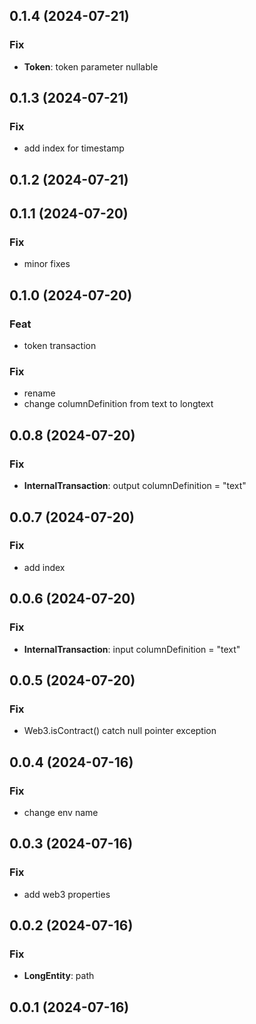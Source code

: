 ## 0.1.4 (2024-07-21)

### Fix

- **Token**: token parameter nullable

## 0.1.3 (2024-07-21)

### Fix

- add index for timestamp

## 0.1.2 (2024-07-21)

## 0.1.1 (2024-07-20)

### Fix

- minor fixes

## 0.1.0 (2024-07-20)

### Feat

- token transaction

### Fix

- rename
- change columnDefinition from text to longtext

## 0.0.8 (2024-07-20)

### Fix

- **InternalTransaction**: output columnDefinition = "text"

## 0.0.7 (2024-07-20)

### Fix

- add index

## 0.0.6 (2024-07-20)

### Fix

- **InternalTransaction**: input columnDefinition = "text"

## 0.0.5 (2024-07-20)

### Fix

- Web3.isContract() catch null pointer exception

## 0.0.4 (2024-07-16)

### Fix

- change env name

## 0.0.3 (2024-07-16)

### Fix

- add web3 properties

## 0.0.2 (2024-07-16)

### Fix

- **LongEntity**: path

## 0.0.1 (2024-07-16)
